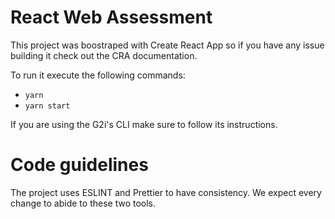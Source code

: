 # React Web Assessment

This project was boostraped with Create React App so if you have any issue building it check out the CRA documentation.

To run it execute the following commands:

- `yarn`
- `yarn start`

If you are using the G2i's CLI make sure to follow its instructions.

# Code guidelines

The project uses ESLINT and Prettier to have consistency. We expect every change to abide to these two tools.
